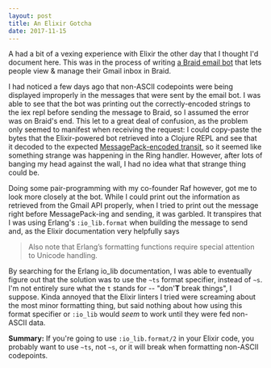 ```yaml
---
layout: post
title: An Elixir Gotcha
date: 2017-11-15
---
```


A had a bit of a vexing experience with Elixir the other day that I thought I'd document here.
This was in the process of writing [a Braid email bot][emailbot] that lets people view & manage their Gmail inbox in Braid.

I had noticed a few days ago that non-ASCII codepoints were being displayed improperly in the messages that were sent by the email bot.
I was able to see that the bot was printing out the correctly-encoded strings to the iex repl before sending the message to Braid, so I assumed the error was on Braid's end.
This let to a great deal of confusion, as the problem only seemed to manifest when receiving the request:
I could copy-paste the bytes that the Elixir-powered bot retrieved into a Clojure REPL and see that it decoded to the expected [MessagePack-encoded transit][transit], so it seemed like something strange was happening in the Ring handler.
However, after lots of banging my head against the wall, I had no idea what that strange thing could be.

Doing some pair-programming with my co-founder Raf however, got me to look more closely at the bot.
While I could print out the information as retrieved from the Gmail API properly, when I tried to print out the message right before MessagePack-ing and sending, it was garbled.
It transpires that I was using Erlang's `:io_lib.format` when building the message to send and, as the Elixir documentation very helpfully says

> Also note that Erlang’s formatting functions require special attention to Unicode handling.

By searching for the Erlang io_lib documentation, I was able to eventually figure out that the solution was to use the `~ts` format specifier, instead of `~s`.
I'm not entirely sure what the `t` stands for -- "don'**T** break things", I suppose.
Kinda annoyed that the Elixir linters I tried were screaming about the most minor formatting thing, but said nothing about how using this format specifier or `:io_lib` would *seem* to work until they were fed non-ASCII data.

**Summary:** If you're going to use `:io_lib.format/2` in your Elixir code, you probably want to use `~ts`, not `~s`, or it will break when formatting non-ASCII codepoints.

  [emailbot]: https://github.com/braidchat/emailbot
  [transit]: https://github.com/cognitect/transit-format
